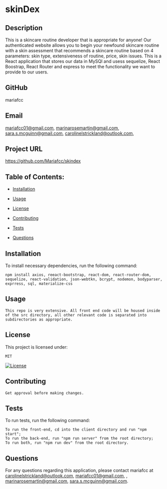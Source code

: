 # skinDex
 
  ## Description

  This is a skincare routine developer that is appropriate for anyone! Our authenticated website allows you to begin your newfound skincare routine with a skin assessment that recommends a skincare routine based on 4 parameters: skin type, extensiveness of routine, price, skin issues. This is a React application that stores our data in MySQl and usess sequelize, React Boostrap, React Router and express to meet the functionality we want to provide to our users. 

  ## GitHub

  mariafcc

  ## Email

 mariafcc01@gmail.com, marinarosemartin@gmail.com, sara.s.mcguinn@gmail.com,  carolinelstrickland@outlook.com, 

  ## Project URL

  https://github.com/Mariafcc/skindex


  ## Table of Contents:

  * [Installation](#installation)

  * [Usage](#usage)

  * [License](#license)

  * [Contributing](#contributing)

  * [Tests](#tests)

  * [Questions](#questions)
 
  ## Installation

  To install necessary dependencies, run the following command:
  ```
  npm install axios, reeact-bootstrap, react-dom, react-router-dom, sequelize, react-validation, json-webtkn, bcrypt, nodemon, bodyparser, exprress, sql, materialize-css
  ```

  ## Usage

  ```
  This repo is very extensive. All front end code will be housed inside of the src directory, all other relevant code is separated into subdirectories as appropriate.
  ```

  ## License

  This project is licensed under:

  ```  
  MIT
  ```
    
  [![License](https://img.shields.io/badge/License-MIT-yellow.svg)](https://opensource.org/licenses/MIT)

  ## Contributing

  ```
  Get approval before making changes.
  ```

  ## Tests

  To run tests, run the following command:
  ```
  To run the front-end, cd into the client directory and run "npm start";
  To run the back-end, run "npm run server" from the root directory;
  To run both, run "npm run dev" from the root directory. 
  ```
  
  ## Questions

  For any questions regarding this application, please contact mariafcc at carolinelstrickland@outlook.com, mariafcc01@gmail.com, , marinarosemartin@gmail.com, sara.s.mcguinn@gmail.com.

  